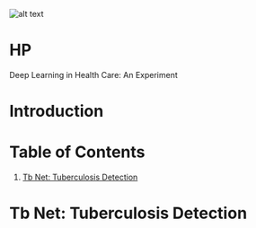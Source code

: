 ![alt text](https://github.com/cyrilzakka/Deep-HealthKit/blob/master/Artboard.png)
# HP
Deep Learning in Health Care: An Experiment

# Introduction

# Table of Contents

1. [Tb Net: Tuberculosis Detection](https://github.com/cyrilzakka/HP/blob/master/README.md#tb-net-tuberculosis-detection)

# Tb Net: Tuberculosis Detection
